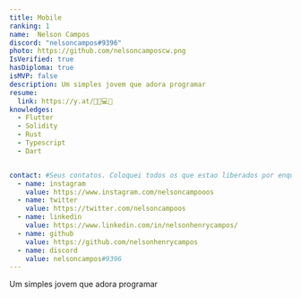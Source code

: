 ```yaml
---
title: Mobile
ranking: 1
name:  Nelson Campos
discord: "nelsoncampos#9396"
photo: https://github.com/nelsoncamposcw.png 
IsVerified: true 
hasDiploma: true
isMVP: false
description: Um simples jovem que adora programar
resume:
  link: https://y.at/🤠🤝💻💎
knowledges: 
  - Flutter
  - Solidity
  - Rust
  - Typescript
  - Dart


contact: #Seus contatos. Coloquei todos os que estao liberados por enquanto 
  - name: instagram
    value: https://www.instagram.com/nelsoncampooos
  - name: twitter
    value: https://twitter.com/nelsoncampoos
  - name: linkedin
    value: https://www.linkedin.com/in/nelsonhenrycampos/
  - name: github
    value: https://github.com/nelsonhenrycampos
  - name: discord
    value: nelsoncampos#9396
---
```


Um simples jovem que adora programar
